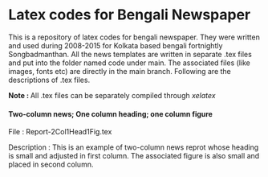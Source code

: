 # Latex codes for Bengali Newspaper
This is a repository of latex codes for bengali newspaper. They were written and used during 2008-2015 for Kolkata based bengali fortnightly Songbadmanthan. All the news templates are written in separate .tex files and put into the folder named code under main. The associated files (like images, fonts etc) are directly in the main branch. Following are the descriptions of .tex files. 

<b> Note : </b> All .tex files can be separately compiled through <i> xelatex </i>

#### Two-column news; One column heading; one column figure

File : Report-2Col1Head1Fig.tex 

Description : This is an example of two-column news reprot whose heading is small and adjusted in first column. The associated figure is also small and placed in second column. 
